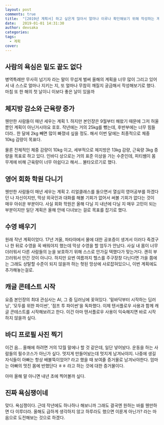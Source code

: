 ```yaml
---
layout: post
comments: true
title:  "[2019년 계획서] 하고 싶은게 많아서 얼마나 이루나 확인해보기 위해 작성하는 계획서"
date:   2019-01-01 14:31:30
author: devsaka
categories:
tags:
  - 계획
cover:
---
```


## 사람의 욕심은 밑도 끝도 없다
병역특례만 무사히 넘기자 라는 말이 무섭게 벌써 올해의 계획을 너무 많이 그리고 있어서 내 스스로 얼마나 지키는 지, 또 얼마나 무참히 깨질지 궁금해서 작성해보기로 했다. 마침 또 한 해의 첫 날이니 이보다 좋은 날이 있을까

## 체지방 감소와 근육량 증가
웬만한 사람들이 매년 세우는 계획 1. 하지만 본인쟝은 9월부터 해왔기 때문에 그저 허울뿐인 계획이 아닌거시야요 호호. 작년에는 거의 25kg를 뺐는데, 후반부에는 너무 힘들더라.. 한 달에 2kg 빼면 많이 빠졌네 싶을 정도. 해서 이번 달에는 최종적으로 체중 10kg 감량이 목표다. <br>

물론 전체적인 체중 감량이 10kg 이고, 세부적으로 체지방은 13kg 감량, 근육량 3kg 증량을 목표로 하고 있다. 인바디 상으로는 거의 표준 이상을 가는 수준인데, 피티쌤이 몸무게에 비해 근육량이 너무 아쉽다고 해서... 불타오르기로 했다. 

## 영어 회화 학원 다니기
웬만한 사람들이 매년 세우는 계획 2. 리얼클래스를 들으면서 열심히 영어공부를 하겠다던 나 자신이지만, 막상 외국인과 대화를 해볼 기회가 없어서 써볼 기회가 없다는 것이 매우 아쉬운 부분이다. 사실 회화 학원은 올해 다닐 지 내년에 다닐 지 매우 고민이 되는 부분이지만 일단 계획은 올해 안에 다녀보는 걸로 목표를 잡기로 했다.

## 수영 배우기
원래 작년 계획이었다. 17년 겨울, 파타야에서 물에 대한 공포증이 생겨서 이러다 죽겠구나 한 뒤로 수영을 꼭 배워야지 했는데 막상 수영을 할 엄두가 안났다. 사실 내 몸이 너무 더러워서 다른 사람들의 눈을 보호하기 위해 스스로 안가길 택했다가 맞는거다. 괜히 부끄러워서 안간 것이 아니다. 하지만 요번 여름까지 헬스를 주구장창 다닌다면 가을 쯤에는 그래도 상탈할 수준이 되지 않을까 하는 헛된 망상에 사로잡혀있으니, 이번 계획에도 추가해놓는걸로.

## 캐글 콘테스트 시작
요즘 본인쟝의 최대 관심사는 AI, 그 중 딥러닝에 꽂혀있다. '밑바닥부터 시작하는 딥러닝', '모두를 위한 파이썬', '점프 투 파이썬'을 독파했다. 이제 텐서플로우 사용과 함께 캐글 콘테스트를 시작해보려고 한다. 이건 아마 텐서플로우 사용이 익숙해지면 바로 시작하지 않을까 싶다.

## 바디 프로필 사진 찍기
이건 음... 올해에 하려면 거의 12월 말에나 할 것 같은데, 일단 넣어놨다. 운동을 하는 사람들의 필수코스가 아닌가 싶다. 멋지게 만들어놨는데 멋지게 남겨놔야지. 나중에 생길 자식들이 아빠는 항상 배불뚝이었어? 라고 했을 때 보여줄 증거물로 남겨놔야한다. 엄마는 아빠의 멋진 몸에 반했단다 ㅎㅎ 라고 하는 것에 대한 증거물이다.<br>

아마 올해 말 아니면 내년 초에 찍어볼까 싶다.

## 진짜 욕심쟁이네
맞다. 욕심쟁이다. 근데 작년에도 하나하나 해보니까 그래도 결국엔 원하는 바를 웬만하면 다 이루더라. 올해도 급하게 생각하지 않고 하루라도 했으면 이룬게 아닌가? 라는 마음으로 도전해보는 것으로 하겠다.